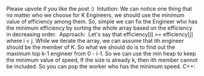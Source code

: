 Please upvote if you like the post :)
​
Intuition:
We can notice one thing that no matter who we choose for K Engineers, we should use the minimum value of efficiency among them. So, simple we can fix the Engineer who has the minimum efficiency by sorting the whole array based on the efficiency in decreasing order.
​
Approach:
​
Let's say that efficiency[i] >= efficiency[j] where i < j.
While we iterate the array, we can assume that ith engineer should be the member of K.
So what we should do is to find out the maximum top k-1 engineer from 0 - i-1.
So we can use the min heap to keep the minimum value of speed, If the size is already k, then ith member cannot be included. So you can pop the worker who has the minimum speed.
C++: